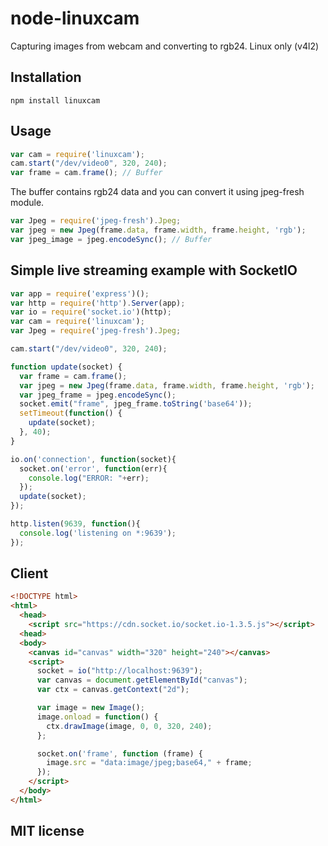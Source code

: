 # node-linuxcam
Capturing images from webcam and converting to rgb24. Linux only (v4l2)

## Installation
```javascripts
npm install linuxcam
```

## Usage

```javascript
var cam = require('linuxcam');
cam.start("/dev/video0", 320, 240);
var frame = cam.frame(); // Buffer
```

The buffer contains rgb24 data and you can convert it using jpeg-fresh module.

```javascript
var Jpeg = require('jpeg-fresh').Jpeg;
var jpeg = new Jpeg(frame.data, frame.width, frame.height, 'rgb');
var jpeg_image = jpeg.encodeSync(); // Buffer
```

## Simple live streaming example with SocketIO

```javascript
var app = require('express')();
var http = require('http').Server(app);
var io = require('socket.io')(http);
var cam = require('linuxcam');
var Jpeg = require('jpeg-fresh').Jpeg;

cam.start("/dev/video0", 320, 240);

function update(socket) {
  var frame = cam.frame();
  var jpeg = new Jpeg(frame.data, frame.width, frame.height, 'rgb');
  var jpeg_frame = jpeg.encodeSync();
  socket.emit("frame", jpeg_frame.toString('base64'));
  setTimeout(function() {
    update(socket);
  }, 40);
}

io.on('connection', function(socket){
  socket.on('error', function(err){
    console.log("ERROR: "+err);
  });
  update(socket);
});

http.listen(9639, function(){
  console.log('listening on *:9639');
});
```
## Client
```html
<!DOCTYPE html>
<html>
  <head>
    <script src="https://cdn.socket.io/socket.io-1.3.5.js"></script>
  <head>
  <body>
    <canvas id="canvas" width="320" height="240"></canvas>
    <script>
      socket = io("http://localhost:9639");
      var canvas = document.getElementById("canvas");
      var ctx = canvas.getContext("2d");

      var image = new Image();
      image.onload = function() {
        ctx.drawImage(image, 0, 0, 320, 240);
      };

      socket.on('frame', function (frame) {
        image.src = "data:image/jpeg;base64," + frame;
      });
    </script>
  </body>
</html>

```

## MIT license